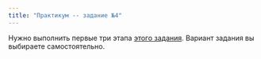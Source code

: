 ```yaml
---
title: "Практикум -- задание №4"
---
```


Нужно выполнить первые три этапа [этого задания](/mfsp/project/statement.html).
Вариант задания вы выбираете самостоятельно.
